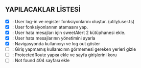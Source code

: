 ## YAPILACAKLAR LİSTESİ

- [x] : User log-in ve register fonksiyonlarını oluştur. (utily/user.ts)
- [x] : User fonksiyonlarının atamasını yap.
- [x] : User hata mesajları için sweetAlert 2 kütüphanesi ekle.
- [x] : User hata mesajlarının yönetimini ayarla
- [x] : Navigasyonda kullanıcıyı ve log out göster
- [ ] : Giriş yapmamış kullanıcının görmemesi gereken yerleri gizle
- [ ] : ProtectedRoute yapısı ekle ve sayfa girişlerini koru
- [ ] : Not found 404 sayfası ekle
